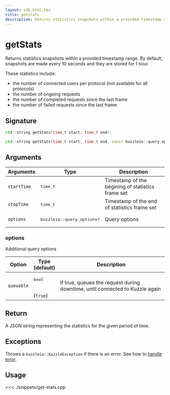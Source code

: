 ```yaml
---
layout: sdk.html.hbs
title: getStats
description: Returns statistics snapshots within a provided timestamp range.
---
```


# getStats

Returns statistics snapshots within a provided timestamp range.
By default, snapshots are made every 10 seconds and they are stored for 1 hour.

These statistics include:

- the number of connected users per protocol (not available for all protocols)
- the number of ongoing requests
- the number of completed requests since the last frame
- the number of failed requests since the last frame

## Signature

```cpp
std::string getStats(time_t start, time_t end);

std::string getStats(time_t start, time_t end, const kuzzleio::query_options& options);
```

## Arguments

| Arguments   | Type                                 | Description                                       |
| ----------- | ------------------------------------ | ------------------------------------------------- |
| `startTime` | <pre>time_t</pre>                    | Timestamp of the begining of statistics frame set |
| `stopTime`  | <pre>time_t</pre>                    | Timestamp of the end of statistics frame set      |
| `options`   | <pre>kuzzleio::query_options\*</pre> | Query options                                     |

### options

Additional query options

| Option     | Type<br/>(default)           | Description                                                                  |
| ---------- | ---------------------------- | ---------------------------------------------------------------------------- |
| `queuable` | <pre>bool</pre><br/>(`true`) | If true, queues the request during downtime, until connected to Kuzzle again |

## Return

A JSON string representing the statistics for the given period of time.

## Exceptions

Throws a `kuzzleio::KuzzleException` if there is an error. See how to [handle error](/sdk/cpp/1/error-handling).

## Usage

<<< ./snippets/get-stats.cpp
